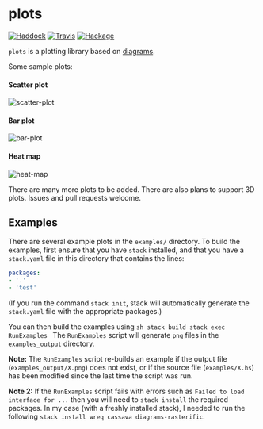 # plots

[![Haddock](https://rawgit.com/cchalmers/plots/gh-pages/haddock.svg)](https://cchalmers.github.io/plots/)
[![Travis](https://api.travis-ci.org/cchalmers/plots.svg?branch=master)](https://travis-ci.org/cchalmers/plots)
[![Hackage](https://img.shields.io/hackage/v/plots.svg)](https://hackage.haskell.org/package/plots)


`plots` is a plotting library based on [diagrams](http://projects.haskell.org/diagrams).

Some sample plots:

#### Scatter plot
![scatter-plot](https://rawgit.com/cchalmers/plots/master/diagrams/src_Plots_Types_Scatter_scatterExample'.svg)

#### Bar plot
![bar-plot](https://rawgit.com/cchalmers/plots/master/diagrams/src_Plots_Types_Bar_barExample'.svg)

#### Heat map
![heat-map](https://rawgit.com/cchalmers/plots/master/diagrams/src_Plots_Types_HeatMap_heatMapIndexedExample'.svg)

There are many more plots to be added. There are also plans to support
3D plots. Issues and pull requests welcome.

## Examples

There are several example plots in the `examples/` directory. To build
the examples, first ensure that you have `stack` installed, and that you
have a `stack.yaml` file in this directory that contains the lines:

```yaml
packages:
- '.'
- 'test'
```

(If you run the command `stack init`, stack will automatically generate
the `stack.yaml` file with the appropriate packages.)

You can then build the examples using ```sh stack build stack exec
RunExamples ``` The `RunExamples` script will generate `png` files in
the `examples_output` directory.

**Note:** The `RunExamples` script re-builds an example if the output
file (`examples_output/X.png`) does not exist, or if the source file
(`examples/X.hs`) has been modified since the last time the script was
run.

**Note 2:** If the `RunExamples` script fails with errors such as
  `Failed to load interface for ...` then you will need to `stack
  install` the required packages. In my case (with a freshly installed
  stack), I needed to run the following `stack install wreq cassava
  diagrams-rasterific`.
